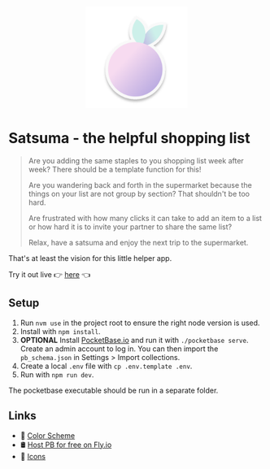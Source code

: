 <p align="center">
  <img  height="200" src="static/icon_255x255_clear.svg">
</p>

# Satsuma - the helpful shopping list

> Are you adding the same staples to you shopping list week after week? There should be a template function for this!
>
> Are you wandering back and forth in the supermarket because the things on your list are not group by section? That shouldn't be too hard.
>
> Are frustrated with how many clicks it can take to add an item to a list or how hard it is to invite your partner to share the same list?
>
> Relax, have a satsuma and enjoy the next trip to the supermarket.
>


That's at least the vision for this little helper app.

Try it out live 👉 [here](https://main--satsuma-shopping.netlify.app) 👈

## Setup

1. Run `nvm use` in the project root to ensure the right node version is used.
2. Install with `npm install`.
3. **OPTIONAL** Install [PocketBase.io](https://pocketbase.io/) and run it with `./pocketbase serve`.
Create an admin account to log in. You can then import the `pb_schema.json` in Settings > Import collections.
4. Create a local `.env` file with `cp .env.template .env`.
5. Run with `npm run dev`.

The pocketbase executable should be run in a separate folder.

## Links

- 🎨 [Color Scheme](https://coolors.co/cdf0ea-f9f9f9-f7dbf0-beaee2-513956)
- 🛢️ [Host PB for free on Fly.io](https://github.com/pocketbase/pocketbase/discussions/537)
- 📱 [Icons](https://icones.js.org/)

